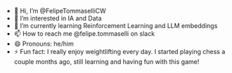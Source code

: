 - 👋 Hi, I’m @FelipeTommaselliCW
- 👀 I’m interested in IA and Data
- 🌱 I’m currently learning Reinforcement Learning and LLM embeddings
- 📫 How to reach me @felipe.tommaselli on slack
- 😄 Pronouns: he/him
- ⚡ Fun fact: I really enjoy weightlifting every day. I started playing chess a couple months ago, still learning and having fun with this game!
